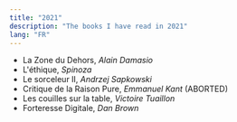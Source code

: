 ```yaml
---
title: "2021"
description: "The books I have read in 2021"
lang: "FR"
---
```


* La Zone du Dehors, *Alain Damasio*
* L'éthique, *Spinoza*
* Le sorceleur II, *Andrzej Sapkowski*
* Critique de la Raison Pure, *Emmanuel Kant* (ABORTED)
* Les couilles sur la table, *Victoire Tuaillon*
* Forteresse Digitale, *Dan Brown*


